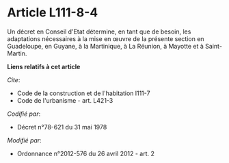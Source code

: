 # Article L111-8-4

Un décret en Conseil d'Etat détermine, en tant que de besoin, les adaptations nécessaires à la mise en œuvre de la présente
section en Guadeloupe, en Guyane, à la Martinique, à La Réunion, à Mayotte et à Saint-Martin.

**Liens relatifs à cet article**

_Cite_:

  - Code de la construction et de l'habitation l111-7
  - Code de l'urbanisme - art. L421-3

_Codifié par_:

  - Décret n°78-621 du 31 mai 1978

_Modifié par_:

  - Ordonnance n°2012-576 du 26 avril 2012 - art. 2
